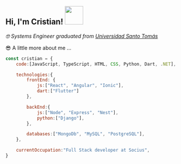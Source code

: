 <h2>Hi, I'm Cristian! <img src="https://media1.giphy.com/media/kZzY6eKKPdIjK/giphy.gif?cid=ecf05e47olliqr5k0x7k5adjd8pfgqn63fev9u005cnkbs23&rid=giphy.gif&ct=g" width="50"></h2> 

<p>
  <em>
    &#129299 Systems Engineer graduated from <a href="https://www.santototunja.edu.co/" target="_blank">Universidad Santo Tomás</a>       </em> 
</p> 

<p>&#128526 A little more about me ...</p>

```javascript
const cristian = {
    code:[JavaScript, TypeScript, HTML, CSS, Python, Dart, .NET],

    technologies:{
        frontEnd: {
            js:["React", "Angular", "Ionic"],
            dart:["Flutter"]
        },

        backEnd:{
            js:["Node", "Express", "Nest"],
            python:["Django"],
        },

        databases:["MongoDb", "MySQL", "PostgreSQL"],
    },

    currentOccupation:"Full Stack developer at Socius",
}
```
